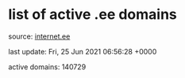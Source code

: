 # list of active .ee domains

source: [internet.ee](https://internet.ee/domains/ee-zone-file)

last update: Fri, 25 Jun 2021 06:56:28 +0000

active domains: 140729
